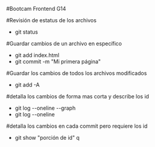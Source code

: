#Bootcam Frontend G14

#Revisión de estatus de los archivos
* git status 

#Guardar cambios de un archivo en específico
* git add index.html
* git commit -m "Mi primera página"

#Guardar los cambios de todos los archivos modificados
* git add -A 

#detalla los cambios de forma mas corta y describe los id
* git log --oneline --graph
* git log --oneline

#detalla los cambios en cada commit pero requiere los id
* git show "porción de id" q